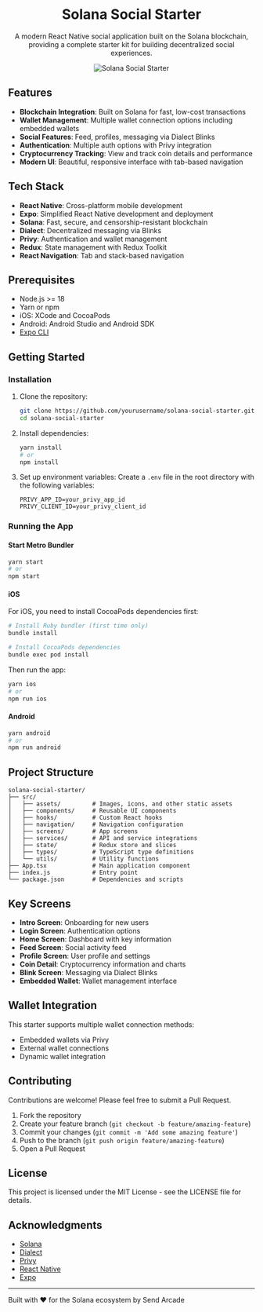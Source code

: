 <div align="center">

# Solana Social Starter

A modern React Native social application built on the Solana blockchain, providing a complete starter kit for building decentralized social experiences.

![Solana Social Starter](https://i.imgur.com/sEzRiij.png)

</div>

## Features

- **Blockchain Integration**: Built on Solana for fast, low-cost transactions
- **Wallet Management**: Multiple wallet connection options including embedded wallets
- **Social Features**: Feed, profiles, messaging via Dialect Blinks
- **Authentication**: Multiple auth options with Privy integration
- **Cryptocurrency Tracking**: View and track coin details and performance
- **Modern UI**: Beautiful, responsive interface with tab-based navigation

## Tech Stack

- **React Native**: Cross-platform mobile development
- **Expo**: Simplified React Native development and deployment
- **Solana**: Fast, secure, and censorship-resistant blockchain
- **Dialect**: Decentralized messaging via Blinks
- **Privy**: Authentication and wallet management
- **Redux**: State management with Redux Toolkit
- **React Navigation**: Tab and stack-based navigation

## Prerequisites

- Node.js >= 18
- Yarn or npm
- iOS: XCode and CocoaPods
- Android: Android Studio and Android SDK
- [Expo CLI](https://docs.expo.dev/get-started/installation/)

## Getting Started

### Installation

1. Clone the repository:
   ```sh
   git clone https://github.com/yourusername/solana-social-starter.git
   cd solana-social-starter
   ```

2. Install dependencies:
   ```sh
   yarn install
   # or
   npm install
   ```

3. Set up environment variables:
   Create a `.env` file in the root directory with the following variables:
   ```
   PRIVY_APP_ID=your_privy_app_id
   PRIVY_CLIENT_ID=your_privy_client_id
   ```

### Running the App

#### Start Metro Bundler

```sh
yarn start
# or
npm start
```

#### iOS

For iOS, you need to install CocoaPods dependencies first:

```sh
# Install Ruby bundler (first time only)
bundle install

# Install CocoaPods dependencies
bundle exec pod install
```

Then run the app:

```sh
yarn ios
# or
npm run ios
```

#### Android

```sh
yarn android
# or
npm run android
```

## Project Structure

```
solana-social-starter/
├── src/
│   ├── assets/         # Images, icons, and other static assets
│   ├── components/     # Reusable UI components
│   ├── hooks/          # Custom React hooks
│   ├── navigation/     # Navigation configuration
│   ├── screens/        # App screens
│   ├── services/       # API and service integrations
│   ├── state/          # Redux store and slices
│   ├── types/          # TypeScript type definitions
│   └── utils/          # Utility functions
├── App.tsx             # Main application component
├── index.js            # Entry point
└── package.json        # Dependencies and scripts
```

## Key Screens

- **Intro Screen**: Onboarding for new users
- **Login Screen**: Authentication options
- **Home Screen**: Dashboard with key information
- **Feed Screen**: Social activity feed
- **Profile Screen**: User profile and settings
- **Coin Detail**: Cryptocurrency information and charts
- **Blink Screen**: Messaging via Dialect Blinks
- **Embedded Wallet**: Wallet management interface

## Wallet Integration

This starter supports multiple wallet connection methods:

- Embedded wallets via Privy
- External wallet connections
- Dynamic wallet integration

## Contributing

Contributions are welcome! Please feel free to submit a Pull Request.

1. Fork the repository
2. Create your feature branch (`git checkout -b feature/amazing-feature`)
3. Commit your changes (`git commit -m 'Add some amazing feature'`)
4. Push to the branch (`git push origin feature/amazing-feature`)
5. Open a Pull Request

## License

This project is licensed under the MIT License - see the LICENSE file for details.

## Acknowledgments

- [Solana](https://solana.com/)
- [Dialect](https://dialect.to/)
- [Privy](https://privy.io/)
- [React Native](https://reactnative.dev/)
- [Expo](https://expo.dev/)

---

Built with ❤️ for the Solana ecosystem by Send Arcade
